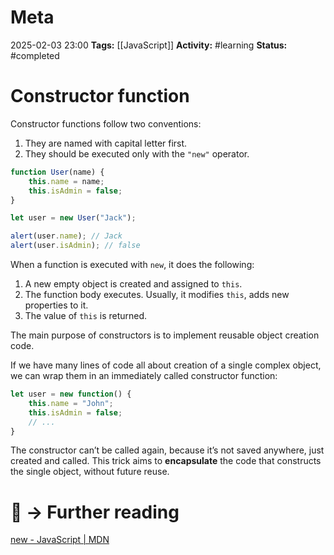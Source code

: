 # Meta
2025-02-03 23:00
**Tags:** [[JavaScript]]
**Activity:** #learning 
**Status:** #completed 

# Constructor function

Constructor functions follow two conventions:
1. They are named with capital letter first.
2. They should be executed only with the `"new"` operator.

```JavaScript title:example.js
function User(name) {
	this.name = name;
	this.isAdmin = false;
}

let user = new User("Jack");

alert(user.name); // Jack
alert(user.isAdmin); // false
```

When a function is executed with `new`, it does the following:
1. A new empty object is created and assigned to `this`.
2. The function body executes. Usually, it modifies `this`, adds new properties to it.
3. The value of `this` is returned.

The main purpose of constructors is to implement reusable object creation code.

If we have many lines of code all about creation of a single complex object, we can wrap them in an immediately called constructor function:
```JavaScript title:example.js
let user = new function() {
	this.name = "John";
	this.isAdmin = false;
	// ...
}
```

The constructor can’t be called again, because it’s not saved anywhere, just created and called. This trick aims to **encapsulate** the code that constructs the single object, without future reuse.

# 📑 → Further reading
[new - JavaScript | MDN](https://developer.mozilla.org/en-US/docs/Web/JavaScript/Reference/Operators/new)
